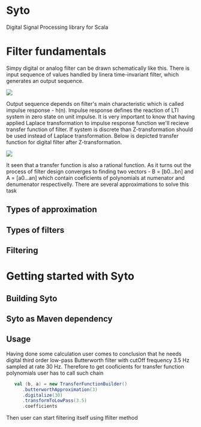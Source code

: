 # Syto

Digital Signal Processing library for Scala

# Filter fundamentals

Simpy digital or analog filter can be drawn schematically like this. There is input sequence of values handled by linera time-invariant filter, which generates an output sequence. 

<img src="https://latex.codecogs.com/svg.latex?\Large&space;{x_n}\to\left\langle{filter}\right\rangle\to{y_n}"/>

Output sequence depends on filter's main characteristic which is called impulse response - h(n). Impulse response defines the reaction of LTI system in zero state on unit impulse. It is very important to know that having applied Laplace transformation to impulse response function we'll recieve transfer function of filter. If system is discrete than Z-transformation should be used instead of Laplace transformation. Below is depicted transfer function for digital filter after Z-transformation.  

<img src="https://latex.codecogs.com/svg.latex?\Large&space;H(z)=\frac{b_{0}+b_{1}z^{-1}+b_{m}z^{-m}}{a_{0}+a_{1}z^{-1}+a_{n}z^{-n}}"/>

It seen that a transfer function is also a rational function. As it turns out the process of filter design converges to finding two vectors - B = [b0...bn] and A = [a0...an] which contain coeficients of polynomials at numenator and denumenator respectivelly. There are several approximations
to solve this task
## Types of approximation

## Types of filters

## Filtering

# Getting started with Syto

## Building Syto

## Syto as Maven dependency

## Usage
Having done some calculation user comes to conclusion that he needs digital third order low-pass Butterworth filter with cutOff frequency 3.5 Hz sampled at rate 30 Hz. Therefore to get cooficients for transfer function polynomials user has to call such chain 

```scala 
   val (b, a) = new TransferFunctionBuilder()
      .butterworthApproximation(3)
      .digitalize(30)
      .transformToLowPass(3.5)
      .coefficients
```

Then user can start filtering itself using lfilter method

``` val y = lfilter(b, a, x) // x is sequence of input signals 
```

